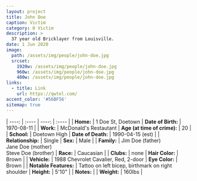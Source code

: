 ```yaml
---
layout: project
title: John Doe
caption: Victim
category: 0 Victim
description: >
  37 year old Bricklayer from Louisville.
date: 1 Jun 2020
image: 
  path: /assets/img/people/john-doe.jpg
  srcset: 
    1920w: /assets/img/people/john-doe.jpg
    960w: /assets/img/people/john-doe.jpg
    480w: /assets/img/people/john-doe.jpg
links:
  - title: Link
    url: https://qwtel.com/
accent_color: '#56BF56'
sitemap: true
---
```


| ----: | :---- | ----: | :---- |
| **Home:** | 1 Doe St, Doetown | **Date of Birth:** | 1970-08-11 |
| **Work:** | McDonald's Restautant | **Age (at time of crime):** | 20 |
| **School:** | Doetown High | **Date of Death:** | 1990-04-15 (est) |
| **Relationship:** | Single | **Sex:** | Male |
| **Family:** | Jim Doe (father) <br /> Jane Doe (mother) <br /> Steve Doe (brother) | **Race:** | Caucasian |
| **Clubs:** | none | **Hair Color:** | Brown |
| **Vehicle:** | 1988 Chevrolet Cavalier, Red, 2-door | **Eye Color:** | Brown |
| **Notable Features:** | Tattoo on left bicep, birthmark on right shoulder | **Height:** | 5'10" |
| **Notes:** | |  **Weight:** | 160lbs |
